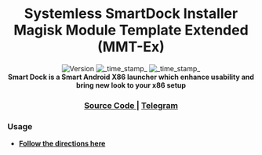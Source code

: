 <h1 align="center">Systemless SmartDock Installer Magisk Module Template Extended (MMT-Ex)</h1>

<div align="center">
  <!-- Version -->
    <img src="https://img.shields.io/badge/Version-v1.0.0-blue.svg?longCache=true&style=popout-square"
      alt="Version" />
  <!-- Last Updated -->
    <img src="https://img.shields.io/badge/Initial-Aug%2018,%202022-green.svg?longCache=true&style=flat-square"
      alt="_time_stamp_" />
  <!-- Min Magisk -->
    <img src="https://img.shields.io/badge/MinMagisk-19.0+-red.svg?longCache=true&style=flat-square"
      alt="_time_stamp_" /></div>

<div align="center">
  <strong>Smart Dock is a Smart Android X86 launcher which enhance usability and bring new look to your x86 setup
</div>

<div align="center">
  <h3>
    <a href="https://github.com/axel358/smartdock">
      Source Code
    </a>
    <span> | </span>
    <a href="https://t.me/smartdock358">
      Telegram
    </a>
  </h3>
</div>

### Usage
- [Follow the directions here](https://github.com/axel358/smartdock/blob/main/README.md)
